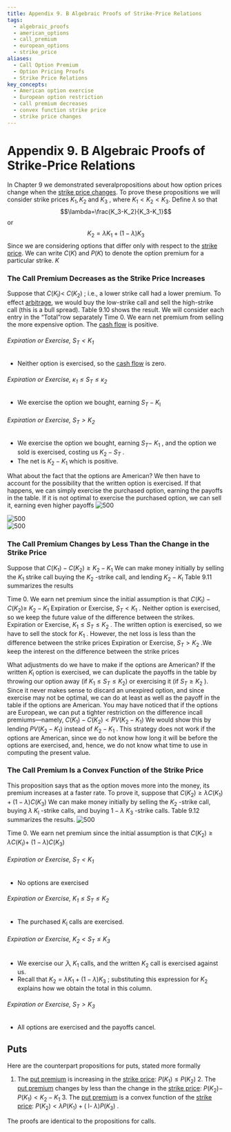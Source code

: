 ```yaml
---
title: Appendix 9. B Algebraic Proofs of Strike-Price Relations
tags:
  - algebraic_proofs
  - american_options
  - call_premium
  - european_options
  - strike_price
aliases:
  - Call Option Premium
  - Option Pricing Proofs
  - Strike Price Relations
key_concepts:
  - American option exercise
  - European option restriction
  - call premium decreases
  - convex function strike price
  - strike price changes
---
```


# Appendix 9. B Algebraic Proofs of Strike-Price Relations

In Chapter 9 we demonstrated severalpropositions about how option prices change when the [strike price changes](.md). To prove these propositions we will consider strike prices $K_{1},    K_{2}$ and $K_{3}$ ,  where $K_{1}<K_{2}<K_{3}$. Define $\lambda$ so that$$\lambda=\frac{K_3-K_2}{K_3-K_1}$$ or$$K_2=\lambda K_1+(1-\lambda)K_3$$
Since we are considering options that differ only with respect to the [strike price](../../Financial%20Markets/Financial%20Engineering%20and%20Arbitrage%20in%20the%20Financial%20Markets/PART%20I%20RELATIVE%20VALUE%20BUILDING%20BLOCKS/Chapter%205%20Options%20on%20Prices%20and%20Hedge-Based%20Valuation/Call%20and%20Put%20Payoffs%20at%20Expiry.md). We can write $C(K)$ and $P(K)$ to denote the option premium for a particular strike. $K$

### The Call Premium Decreases as the Strike Price Increases
Suppose that $C(K_{\mathrm{l}})<$ $C(K_{2})$ ; i.e.,  a lower strike call had a lower premium. To effect [arbitrage](../../Financial%20Markets/Fixed%20Income%20Securities%20Tools%20for%20Today's%20Markets/Chapter%207/Arbitrage%20Pricing%20of%20Derivatives.md),  we would buy the low-strike call and sell the high-strike call (this is a bull spread). Table 9.10 shows the result. We will consider each entry in the “Total”row separately Time 0. We earn net premium from selling the more expensive option. The [cash flow](../../Financial%20Markets/Financial%20Engineering%20and%20Arbitrage%20in%20the%20Financial%20Markets/PART%20I%20RELATIVE%20VALUE%20BUILDING%20BLOCKS/Chapter%201%20-%20Purpose%20and%20Structure%20of%20Financial%20Markets/Preview%20of%20the%20Book.md) is positive.

###### Expiration or Exercise,  $S_{T}<K_{1}$
- Neither option is exercised,  so the [cash flow](../../Financial%20Markets/Financial%20Engineering%20and%20Arbitrage%20in%20the%20Financial%20Markets/PART%20I%20RELATIVE%20VALUE%20BUILDING%20BLOCKS/Chapter%201%20-%20Purpose%20and%20Structure%20of%20Financial%20Markets/Preview%20of%20the%20Book.md) is zero.

###### Expiration or Exercise,  $\kappa_{1}\leq S_{T}\leq\kappa_{2}$
- We exercise the option we bought,  earning $S_{T}-K_{\mathrm{l}}$

###### Expiration or Exercise,  $S_{T}>K_{2}$
- We exercise the option we bought,  earning $S_{T}-$ $K_{1}$ ,  and the option we sold is exercised,  costing us $K_{2}-S_{T}$ .
- The net is $K_{2}-K_{1}$ which is positive.

What about the fact that the options are American? We then have to account for the possibility that the written option is exercised. If that happens,  we can simply exercise the purchased option,  earning the payoffs in the table. If it is not optimal to exercise the purchased option,  we can sell it,  earning even higher payoffs
 ![500](https://cdn-mineru.openxlab.org.cn/model-mineru/prod/7a96b479c2f6de1079d1d70cd6f8a0aaa9d7a9b0db607c1c14d88f830bc5cb65.jpg)  

 ![500](https://cdn-mineru.openxlab.org.cn/model-mineru/prod/202ea5951cb83c37b2de415d7648bafc6e939d387f178390c41948d9fd13d7b3.jpg)  
 ![500](https://cdn-mineru.openxlab.org.cn/model-mineru/prod/fb93f0b06dc9f440b4b3b17e36780ba9191ca7b300d3c6e06ec24673acedfce0.jpg)  

### The Call Premium Changes by Less Than the Change in the Strike Price
Suppose that $C(K_{1})-C(K_{2})\geq K_{2}-K_{1}$ We can make money initially by selling the $K_{1}$ strike call buying the $K_{2}$ -strike call,  and lending $K_{2}-K_{\mathrm{l}}$ Table 9.11 summarizes the results

Time 0. We earn net premium since the initial assumption is that $C(K_{\mathrm{l}})-C(K_{2})\geq$ $K_{2}-K_{1}$ Expiration or Exercise,  $S_{T}<K_{1}$ . Neither option is exercised,  so we keep the future value of the difference between the strikes. Expiration or Exercise,  $K_{1}\leq S_{T}\leq K_{2}$ . The written option is exercised,  so we have to sell the stock for $K_{1}$ . However,  the net loss is less than the difference between the strike prices Expiration or Exercise,  $S_{T}>K_{2}$ .We keep the interest on the difference between the strike prices

What adjustments do we have to make if the options are American? If the written $K_{\mathrm{l}}$ option is exercised,  we can duplicate the payoffs in the table by throwing our option away (if $K_{1}\leq S_{T}\leq K_{2})$ or exercising it (if $S_{T}\geq K_{2}$ ). Since it never makes sense to discard an unexpired option,  and since exercise may not be optimal,  we can do at least as well as the payoff in the table if the options are American. You may have noticed that if the options are European,  we can put a tighter restriction on the difference incall premiums—namely,  $C(K_{1})-C(K_{2})<PV(K_{2}-K_{1})$ We would show this by lending $PV(K_{2}-K_{1})$ instead of $K_{2}-K_{1}$ . This strategy does not work if the options are American,  since we do not know how long it will be before the options are exercised,  and,  hence,  we do not know what time to use in computing the present value.

### The Call Premium Is a Convex Function of the Strike Price
This proposition says that as the option moves more into the money,  its premium increases at a faster rate. To prove it,  suppose that $C(K_{2})\geq\lambda C(K_{1})+(1-\lambda)C(K_{3})$ We can make money initially by selling the $K_{2}$ -strike call,  buying $\lambda$ $K_{\mathrm{l}}$ -strike calls,  and buying $1-\lambda$ $K_{3}$ -strike calls. Table 9.12 summarizes the results.
 ![500](https://cdn-mineru.openxlab.org.cn/model-mineru/prod/4b9adc1d3c6248206b89e138c6f8d41bef152476f599d9ac042233fc4b068967.jpg)  

Time 0. We earn net premium since the initial assumption is that $C(K_{2})\geq\lambda C(K_{\mathrm{l}})+$ $(1-\lambda)C(K_{3})$

###### Expiration or Exercise,  $S_T<K_1$
- No options are exercised

###### Expiration or Exercise,  $K_{1}\leq S_{T}\leq K_{2}$
- The purchased $K_{\mathrm{l}}$ calls are exercised.
###### Expiration or Exercise,  $K_{2}<S_{T}\leq K_{3}$
- We exercise our 入 $K_{1}$ calls,  and the written $K_{2}$ call is exercised against us.
- Recall that $K_{2}=\lambda K_{1}+(1-\lambda)K_{3}$ ; substituting this expression for $K_{2}$ explains how we obtain the total in this column.
###### Expiration or Exercise,  $S_{T}>K_{3}$
- All options are exercised and the payoffs cancel.

## Puts
Here are the counterpart propositions for puts,  stated more formally

1. The [put premium](../Derivatives/Part%20IV%20-%20Options/Chapter%2017%20-%20Option%20Strategies.md) is increasing in the [strike price](../../Financial%20Markets/Financial%20Engineering%20and%20Arbitrage%20in%20the%20Financial%20Markets/PART%20I%20RELATIVE%20VALUE%20BUILDING%20BLOCKS/Chapter%205%20Options%20on%20Prices%20and%20Hedge-Based%20Valuation/Call%20and%20Put%20Payoffs%20at%20Expiry.md): $P(K_{1})\leq P(K_{2})$ 2. The [put premium](../Derivatives/Part%20IV%20-%20Options/Chapter%2017%20-%20Option%20Strategies.md) changes by less than the change in the [strike price](../../Financial%20Markets/Financial%20Engineering%20and%20Arbitrage%20in%20the%20Financial%20Markets/PART%20I%20RELATIVE%20VALUE%20BUILDING%20BLOCKS/Chapter%205%20Options%20on%20Prices%20and%20Hedge-Based%20Valuation/Call%20and%20Put%20Payoffs%20at%20Expiry.md): $P(K_{2})-$ $P(K_{1})<K_{2}-K_{1}$ 3. The [put premium](../Derivatives/Part%20IV%20-%20Options/Chapter%2017%20-%20Option%20Strategies.md) is a convex function of the [strike price](../../Financial%20Markets/Financial%20Engineering%20and%20Arbitrage%20in%20the%20Financial%20Markets/PART%20I%20RELATIVE%20VALUE%20BUILDING%20BLOCKS/Chapter%205%20Options%20on%20Prices%20and%20Hedge-Based%20Valuation/Call%20and%20Put%20Payoffs%20at%20Expiry.md): $P(K_{2})<\lambda P(K_{1})+($ l- $\lambda)P(K_{3})$ .

The proofs are identical to the propositions for calls.